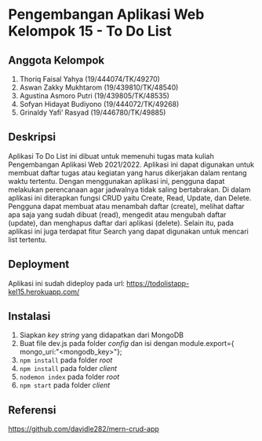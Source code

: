 # Pengembangan  Aplikasi Web Kelompok 15 - To Do List

## Anggota Kelompok
1. Thoriq Faisal Yahya   (19/444074/TK/49270)
2. Aswan Zakky Mukhtarom (19/439810/TK/48540)
3. Agustina Asmoro Putri  (19/439805/TK/48535)
4. Sofyan Hidayat Budiyono (19/444072/TK/49268)
5. Grinaldy Yafi’ Rasyad  (19/446780/TK/49885)

## Deskripsi
Aplikasi To Do List ini dibuat untuk memenuhi tugas mata kuliah Pengembangan Aplikasi Web 2021/2022.
Aplikasi ini dapat digunakan untuk membuat daftar tugas atau kegiatan yang harus dikerjakan dalam rentang waktu tertentu. Dengan menggunakan aplikasi ini, pengguna dapat melakukan perencanaan agar jadwalnya tidak saling bertabrakan.
Di dalam aplikasi ini diterapkan fungsi CRUD yaitu Create, Read, Update, dan Delete.
Pengguna dapat membuat atau menambah daftar (create), melihat daftar apa saja yang sudah dibuat (read), mengedit atau mengubah daftar (update), dan menghapus daftar dari aplikasi (delete).
Selain itu, pada aplikasi ini juga terdapat fitur Search yang dapat digunakan untuk mencari list tertentu.

## Deployment
Aplikasi ini sudah dideploy pada url: https://todolistapp-kel15.herokuapp.com/

## Instalasi
1. Siapkan _key string_ yang didapatkan dari MongoDB
2. Buat file dev.js pada folder _config_ dan isi dengan module.export={ mongo_uri:"<mongodb_key>"};
3.   ``npm install`` pada folder _root_
4. ``npm install`` pada folder _client_
5. ``nodemon index`` pada folder _root_
6. ``npm start`` pada folder _client_

## Referensi
https://github.com/davidle282/mern-crud-app  
